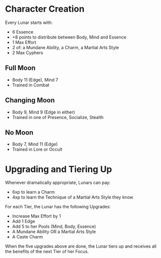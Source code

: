 Character Creation
==================

Every Lunar starts with:

* 6 Essence
* +8 points to distribute between Body, Mind and Essence
* 1 Max Effort
* 2 of: a Mundane Ability, a Charm, a Martial Arts Style
* 2 Max Cyphers


Full Moon
---------
- Body 11 (Edge), Mind 7
- Trained in Combat


Changing Moon
-------------
- Body 9, Mind 9 (Edge in either)
- Trained in one of Presence, Socialize, Stealth


No Moon
-------
- Body 7, Mind 11 (Edge)
- Trained in Lore or Occult


Upgrading and Tiering Up
========================

Whenever dramatically appropriate, Lunars can pay:
  * 6xp to learn a Charm
  * 4xp to learn the Technique of a Martial Arts Style they know

For each Tier, the Lunar has the following Upgrades:
  * Increase Max Effort by 1
  * Add 1 Edge
  * Add 5 to her Pools (Mind, Body, Essence)
  * A Mundane Ability OR a Martial Arts Style
  * A Caste Charm

When the five upgrades above are done, the Lunar tiers up and receives all the benefits of the next Tier of her Focus.

